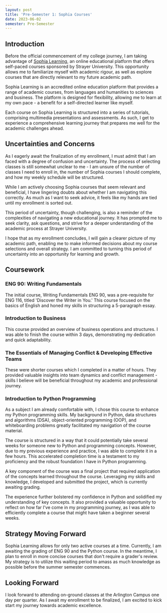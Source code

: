 ```yaml
---
layout: post
title: 'Pre-Semester 1: Sophia Courses'
date: 2023-06-02
semester: Pre-Semester
---
```



## Introduction

Before the official commencement of my college journey, I am taking advantage of [Sophia Learning](https://www.sophia.org/), an online educational platform that offers self-paced courses sponsored by Strayer University. This opportunity allows me to familiarize myself with academic rigour, as well as explore courses that are directly relevant to my future academic path.

Sophia Learning is an accredited online education platform that provides a range of academic courses, from languages and humanities to sciences and business. The platform is designed for flexibility, allowing me to learn at my own pace - a benefit for a self-directed learner like myself.

Each course on Sophia Learning is structured into a series of tutorials, comprising multimedia presentations and assessments. As such, I get to experience a comprehensive learning journey that prepares me well for the academic challenges ahead.

## Uncertainties and Concerns

As I eagerly await the finalization of my enrollment, I must admit that I am faced with a degree of confusion and uncertainty. The process of selecting classes is still somewhat unclear to me - I am unsure of the number of classes I need to enroll in, the number of Sophia courses I should complete, and how my weekly schedule will be structured.

While I am actively choosing Sophia courses that seem relevant and beneficial, I have lingering doubts about whether I am navigating this correctly. As much as I want to seek advice, it feels like my hands are tied until my enrollment is sorted out.

This period of uncertainty, though challenging, is also a reminder of the complexities of navigating a new educational journey. It has prompted me to seek clarity, ask questions, and strive for a deeper understanding of the academic process at Strayer University.

I hope that as my enrollment concludes, I will gain a clearer picture of my academic path, enabling me to make informed decisions about my course selections and overall strategy. I am committed to turning this period of uncertainty into an opportunity for learning and growth.

## Coursework

### ENG 90: Writing Fundamentals

The initial course, Writing Fundamentals ENG 90, was a pre-requisite for ENG 116, titled 'Discover the Writer in You.' This course focused on the basics of English and honed my skills in structuring a 5-paragraph essay.

### Introduction to Business

This course provided an overview of business operations and structures. I was able to finish the course within 3 days, demonstrating my dedication and quick adaptability.

### The Essentials of Managing Conflict & Developing Effective Teams

These were shorter courses which I completed in a matter of hours. They provided valuable insights into team dynamics and conflict management - skills I believe will be beneficial throughout my academic and professional journey.

### Introduction to Python Programming

As a subject I am already comfortable with, I chose this course to enhance my Python programming skills. My background in Python, data structures and algorithms (DSA), object-oriented programming (OOP), and whiteboarding problems greatly facilitated my navigation of the course material.

The course is structured in a way that it could potentially take several weeks for someone new to Python and programming concepts. However, due to my previous experience and practice, I was able to complete it in a few hours. This accelerated completion time is a testament to my proficiency and the robust foundation I have in Python programming.

A key component of the course was a final project that required application of the concepts learned throughout the course. Leveraging my skills and knowledge, I developed and submitted the project, which is currently awaiting grading.

The experience further bolstered my confidence in Python and solidified my understanding of key concepts. It also provided a valuable opportunity to reflect on how far I've come in my programming journey, as I was able to efficiently complete a course that might have taken a beginner several weeks.

## Strategy Moving Forward

Sophia Learning allows for only two active courses at a time. Currently, I am awaiting the grading of ENG 90 and the Python course. In the meantime, I plan to enroll in more concise courses that don't require a grader's review. My strategy is to utilize this waiting period to amass as much knowledge as possible before the summer semester commences.

## Looking Forward

I look forward to attending on-ground classes at the Arlington Campus one day per quarter. As I await my enrollment to be finalized, I am excited to kick start my journey towards academic excellence.
